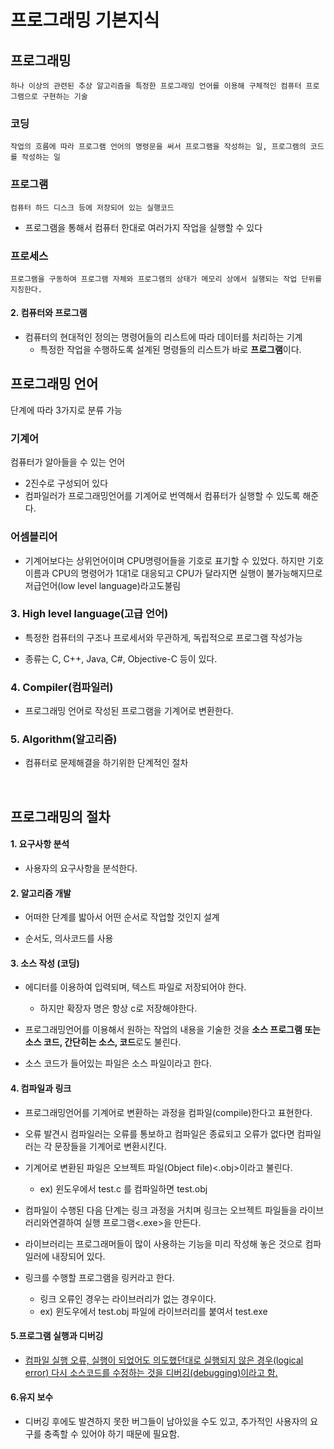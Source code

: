# 프로그래밍 기본지식

## 프로그래밍

```
하나 이상의 관련된 추상 알고리즘을 특정한 프로그래밍 언어를 이용해 구체적인 컴퓨터 프로그램으로 구현하는 기술
```

### 코딩

```
작업의 흐름에 따라 프로그램 언어의 명령문을 써서 프로그램을 작성하는 일, 프로그램의 코드를 작성하는 일
```

### 프로그램

```
컴퓨터 하드 디스크 등에 저장되어 있는 실행코드
```

* 프로그램을 통해서 컴퓨터 한대로 여러가지 작업을 실행할 수 있다

### 프로세스

```
프로그램을 구동하여 프로그램 자체와 프로그램의 상태가 메모리 상에서 실행되는 작업 단위를 지칭한다.
```



#### 2. 컴퓨터와 프로그램

* 컴퓨터의 현대적인 정의는 명령어들의 리스트에 따라 데이터를 처리하는 기계
  * 특정한 작업을 수행하도록 설계된 명령들의 리스트가 바로 **프로그램**이다.

## 프로그래밍 언어

단계에 따라 3가지로 분류 가능

### 기계어

컴퓨터가 알아들을 수 있는 언어

* 2진수로 구성되어 있다
* 컴파일러가 프로그래밍언어를 기계어로 번역해서 컴퓨터가 실행할 수 있도록 해준다.

### 어셈블리어

* 기계어보다는 상위언어이며 CPU명령어들을 기호로 표기할 수 있었다. 하지만 기호이름과  CPU의 명령어가 1대1로 대응되고 CPU가 달라지면 실행이 불가능해지므로 저급언어(low level language)라고도불림

### 3. High level language(고급 언어)

* 특정한 컴퓨터의 구조나 프로세서와 무관하게, 독립적으로 프로그램 작성가능

* 종류는 C, C++, Java, C#, Objective-C 등이 있다.

### 4. Compiler(컴파일러)

* 프로그래밍 언어로 작성된 프로그램을 기계어로 변환한다.

### 5. Algorithm(알고리즘)

* 컴퓨터로 문제해결을 하기위한 단계적인 절차

<br>

## 프로그래밍의 절차

#### 1. 요구사항 분석

* 사용자의 요구사항을 분석한다.

#### 2. 알고리즘 개발

* 어떠한 단계를 밟아서 어떤 순서로 작업할 것인지 설계

* 순서도, 의사코드를 사용

#### 3. 소스 작성 (코딩)

* 에디터를 이용하여 입력되며, 텍스트 파일로 저장되어야 한다.
  * 하지만 확장자 명은 항상 c로 저장해야한다.

* 프로그래밍언어를 이용해서 원하는 작업의 내용을 기술한 것을 **소스 프로그램 또는 소스 코드, 간단히는 소스, 코드**로도 불린다.

* 소스 코드가 들어있는 파일은 소스 파일이라고 한다.

#### 4. 컴파일과 링크

* 프로그래밍언어를 기계어로 변환하는 과정을 컴파일(compile)한다고 표현한다.

* 오류 발견시 컴파일러는 오류를 통보하고 컴파일은 종료되고 오류가 없다면 컴파일러는 각 문장들을 기계어로 변환시킨다.

* 기계어로 변환된 파일은 오브젝트 파일(Object file)<.obj>이라고 불린다.
  * ex) 윈도우에서 test.c 를 컴파일하면 test.obj

* 컴파일이 수행된 다음 단계는 링크 과정을 거치며 링크는 오브젝트 파일들을 라이브러리와연결하여 실행 프로그램<.exe>을 만든다.

* 라이브러리는 프로그래머들이 많이 사용하는 기능을 미리 작성해 놓은 것으로 컴파일러에 내장되어 있다.

* 링크를 수행할 프로그램을 링커라고 한다.
  * 링크 오류인 경우는 라이브러리가 없는 경우이다.
  * ex) 윈도우에서 test.obj 파일에 라이브러리를 붙여서 test.exe

#### 5.프로그램 실행과 디버깅

* <u>컴파일 실행 오류, 실행이 되었어도 의도했던대로 실행되지 않은 경우(logical error) 다시 소스코드를 수정하는 것을 디버깅(debugging)이라고 함.</u>

#### 6.유지 보수

* 디버깅 후에도 발견하지 못한 버그들이 남아있을 수도 있고, 추가적인 사용자의 요구를 충족할 수 있어야 하기 때문에 필요함.

